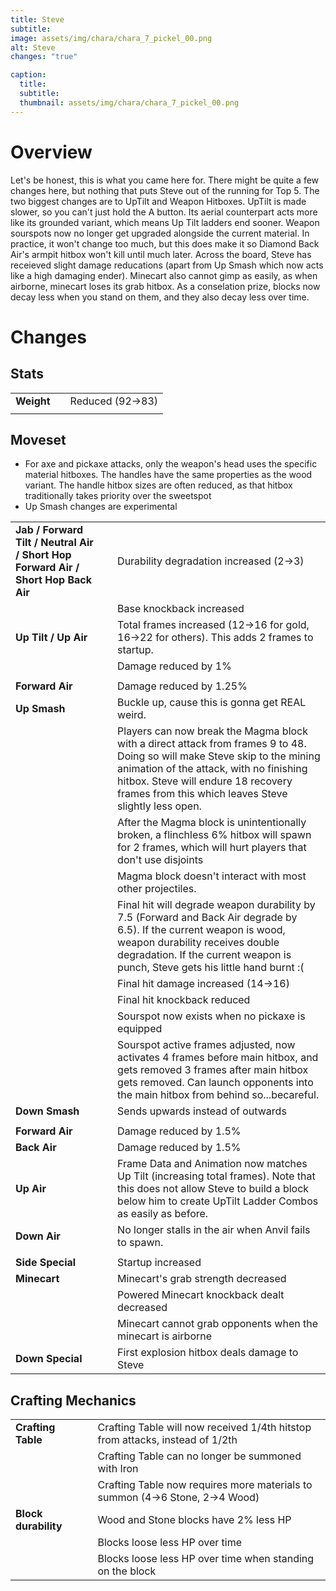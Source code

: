 ```yaml
---
title: Steve
subtitle: 
image: assets/img/chara/chara_7_pickel_00.png
alt: Steve
changes: "true"

caption:
  title:
  subtitle: 
  thumbnail: assets/img/chara/chara_7_pickel_00.png
---
```


# Overview 

Let's be honest, this is what you came here for. There might be quite a few changes here, but nothing that puts Steve out of the running for Top 5. The two biggest changes are to UpTilt and Weapon Hitboxes. UpTilt is made slower, so you can't just hold the A button. Its aerial counterpart acts more like its grounded variant, which means Up Tilt ladders end sooner. Weapon sourspots now no longer get upgraded alongside the current material. In practice, it won't change too much, but this does make it so Diamond Back Air's armpit hitbox won't kill until much later. Across the board, Steve has receieved slight damage reducations (apart from Up Smash which now acts like a high damaging ender). Minecart also cannot gimp as easily, as when airborne, minecart loses its grab hitbox. As a conselation prize, blocks now decay less when you stand on them, and they also decay less over time.

# Changes

## Stats

| |  |  |
| :----------- | :-----: | ----------- |
| **Weight** | | Reduced (92->83) |
|  | |  |

## Moveset

- For axe and pickaxe attacks, only the weapon's head uses the specific material hitboxes. The handles have the same properties as the wood variant. The handle hitbox sizes are often reduced, as that hitbox traditionally takes priority over the sweetspot
- Up Smash changes are experimental

| |  |  |
| :----------- | :-----: | ----------- |
| **Jab / Forward Tilt / Neutral Air / Short Hop Forward Air / Short Hop Back Air** | | Durability degradation increased (2->3) |
| | | Base knockback increased |
| **Up Tilt / Up Air** | | Total frames increased (12->16 for gold, 16->22 for others). This adds 2 frames to startup. |
| | | Damage reduced by 1% |
|  |  |  |
| **Forward Air** | | Damage reduced by 1.25% |
| **Up Smash** | | Buckle up, cause this is gonna get REAL weird. |
| | | Players can now break the Magma block with a direct attack from frames 9 to 48. Doing so will make Steve skip to the mining animation of the attack, with no finishing hitbox. Steve will endure 18 recovery frames from this which leaves Steve slightly less open. |
| | | After the Magma block is unintentionally broken, a flinchless 6% hitbox will spawn for 2 frames, which will hurt players that don't use disjoints |
| | | Magma block doesn't interact with most other projectiles. |
| | | Final hit will degrade weapon durability by 7.5 (Forward and Back Air degrade by 6.5). If the current weapon is wood, weapon durability receives double degradation. If the current weapon is punch, Steve gets his little hand burnt :( |
| | | Final hit damage increased (14->16) |
| | | Final hit knockback reduced |
| | | Sourspot now exists when no pickaxe is equipped |
| | | Sourspot active frames adjusted, now activates 4 frames before main hitbox, and gets removed 3 frames after main hitbox gets removed. Can launch opponents into the main hitbox from behind so...becareful. |
| **Down Smash** | | Sends upwards instead of outwards |
|  |  |  |
| **Forward Air** | | Damage reduced by 1.5% |
| **Back Air** | | Damage reduced by 1.5% |
| **Up Air** | | Frame Data and Animation now matches Up Tilt (increasing total frames). Note that this does not allow Steve to build a block below him to create UpTilt Ladder Combos as easily as before. |
| **Down Air** | | No longer stalls in the air when Anvil fails to spawn. |
|  |  |  |
| **Side Special** | | Startup increased |
| **Minecart** | | Minecart's grab strength decreased |
| | | Powered Minecart knockback dealt decreased |
| | | Minecart cannot grab opponents when the minecart is airborne |
| **Down Special** | | First explosion hitbox deals damage to Steve |

## Crafting Mechanics

| |  |  |
| :----------- | :-----: | ----------- |
| **Crafting Table** | | Crafting Table will now received 1/4th hitstop from attacks, instead of 1/2th |
| | | Crafting Table can no longer be summoned with Iron |
| | | Crafting Table now requires more materials to summon (4->6 Stone, 2->4 Wood) |
| **Block durability** | | Wood and Stone blocks have 2% less HP |
| | | Blocks loose less HP over time |
| | | Blocks loose less HP over time when standing on the block |
